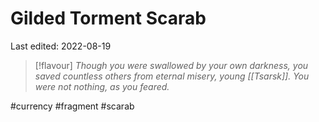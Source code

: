 # Gilded Torment Scarab
Last edited: 2022-08-19

> [!flavour]
> *Though you were swallowed by your own darkness, you saved countless others from eternal misery, young [[Tsarsk]]. You were not nothing, as you feared.*


#currency #fragment #scarab